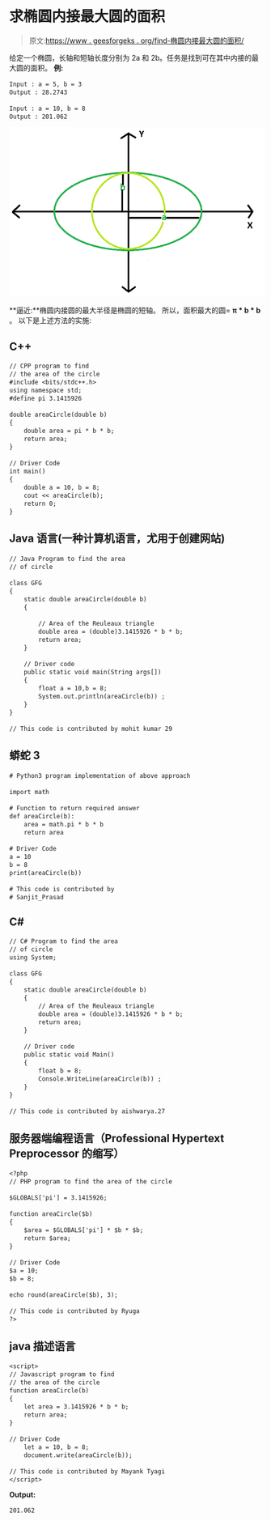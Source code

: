 # 求椭圆内接最大圆的面积

> 原文:[https://www . geesforgeks . org/find-椭圆内接最大圆的面积/](https://www.geeksforgeeks.org/find-the-area-of-largest-circle-inscribed-in-ellipse/)

给定一个椭圆，长轴和短轴长度分别为 2a 和 2b。任务是找到可在其中内接的最大圆的面积。
**例:**

```
Input : a = 5, b = 3
Output : 28.2743

Input : a = 10, b = 8
Output : 201.062
```

![Circle Inside Ellipse](img/9aeceb9e03eeeefd5c431de69e38b962.png)

**逼近:**椭圆内接圆的最大半径是椭圆的短轴。
所以，面积最大的圆= **π * b * b** 。
以下是上述方法的实施:

## C++

```
// CPP program to find
// the area of the circle
#include <bits/stdc++.h>
using namespace std;
#define pi 3.1415926

double areaCircle(double b)
{
    double area = pi * b * b;
    return area;
}

// Driver Code
int main()
{
    double a = 10, b = 8;
    cout << areaCircle(b);
    return 0;
}
```

## Java 语言(一种计算机语言，尤用于创建网站)

```
// Java Program to find the area
// of circle

class GFG
{
    static double areaCircle(double b)
    {

        // Area of the Reuleaux triangle
        double area = (double)3.1415926 * b * b;
        return area;
    }

    // Driver code
    public static void main(String args[])
    {
        float a = 10,b = 8;
        System.out.println(areaCircle(b)) ;
    }
}

// This code is contributed by mohit kumar 29
```

## 蟒蛇 3

```
# Python3 program implementation of above approach

import math

# Function to return required answer
def areaCircle(b):
    area = math.pi * b * b
    return area

# Driver Code
a = 10
b = 8
print(areaCircle(b))

# This code is contributed by
# Sanjit_Prasad
```

## C#

```
// C# Program to find the area
// of circle
using System;

class GFG
{
    static double areaCircle(double b)
    {
        // Area of the Reuleaux triangle
        double area = (double)3.1415926 * b * b;
        return area;
    }

    // Driver code
    public static void Main()
    {
        float b = 8;
        Console.WriteLine(areaCircle(b)) ;
    }
}

// This code is contributed by aishwarya.27
```

## 服务器端编程语言（Professional Hypertext Preprocessor 的缩写）

```
<?php
// PHP program to find the area of the circle

$GLOBALS['pi'] = 3.1415926;

function areaCircle($b)
{
    $area = $GLOBALS['pi'] * $b * $b;
    return $area;
}

// Driver Code
$a = 10;
$b = 8;

echo round(areaCircle($b), 3);

// This code is contributed by Ryuga
?>
```

## java 描述语言

```
<script>
// Javascript program to find
// the area of the circle
function areaCircle(b)
{
    let area = 3.1415926 * b * b;
    return area;
}

// Driver Code
    let a = 10, b = 8;
    document.write(areaCircle(b));

// This code is contributed by Mayank Tyagi
</script>
```

**Output:** 

```
201.062
```